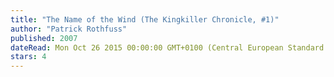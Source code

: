 ```yaml
---
title: "The Name of the Wind (The Kingkiller Chronicle, #1)"
author: "Patrick Rothfuss"
published: 2007
dateRead: Mon Oct 26 2015 00:00:00 GMT+0100 (Central European Standard Time)
stars: 4
---
```


